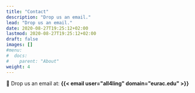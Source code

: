 ```yaml
---
title: "Contact"
description: "Drop us an email."
lead: "Drop us an email."
date: 2020-08-27T19:25:12+02:00
lastmod: 2020-08-27T19:25:12+02:00
draft: false
images: []
#menu:
#  docs:
#    parent: "About"
weight: 4
---
```


📧 Drop us an email at: <strong>{{< email user="all4ling" domain="eurac.edu" >}}</strong>
